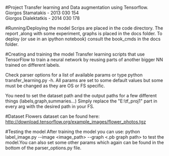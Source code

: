 #Project
Transfer learning and Data augmentation using Tensorflow.           
Giorgos Stamatakis - 2013 030 154               
Giorgos Dialektatkis - 2014 030 178         

#Running/Deploying the model
Scrips are placed in the code directory.
The report ,along with some experiment, graphs is placed in the docs folder.
To deploy (or use in an ipython notebook) consult the book_cmds in the docs folder.

#Creating and training the model
Transfer learning scripts that use TensorFlow to train a neural network by reusing parts 
of another bigger NN trained on different labels.

Check parser options for a list of available params or type python transfer_learning.py -h.
All params are set to some default values but some must be changed as they are OS or FS specific.

You need to set the dataset path and the output paths for a few different things (labels,graph,summaries...)
Simply replace the "E:\tf_proj1" part in every arg with the desired path in your FS.

#Dataset
Flowers dataset can be found here: 
http://download.tensorflow.org/example_images/flower_photos.tgz 

#Testing the model
After training the model you can use: python label_image.py --image <image_path> --graph <.pb graph path> 
to test the model.You can also set some other params which again can be found in the bottom of 
the parser_options.py file.